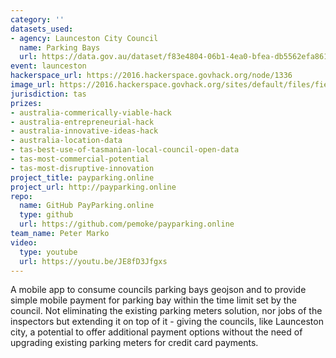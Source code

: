 ```yaml
---
category: ''
datasets_used:
- agency: Launceston City Council
  name: Parking Bays
  url: https://data.gov.au/dataset/f83e4804-06b1-4ea0-bfea-db5562efa861
event: launceston
hackerspace_url: https://2016.hackerspace.govhack.org/node/1336
image_url: https://2016.hackerspace.govhack.org/sites/default/files/field/image/PayParking.online.png
jurisdiction: tas
prizes:
- australia-commerically-viable-hack
- australia-entrepreneurial-hack
- australia-innovative-ideas-hack
- australia-location-data
- tas-best-use-of-tasmanian-local-council-open-data
- tas-most-commercial-potential
- tas-most-disruptive-innovation
project_title: payparking.online
project_url: http://payparking.online
repo:
  name: GitHub PayParking.online
  type: github
  url: https://github.com/pemoke/payparking.online
team_name: Peter Marko
video:
  type: youtube
  url: https://youtu.be/JE8fD3Jfgxs
---
```


A mobile app to consume councils parking bays geojson and to provide simple mobile payment for parking bay within the time limit set by the council. Not eliminating the existing parking meters solution, nor jobs of the inspectors but extending it on top of it - giving the councils, like Launceston city, a potential to offer additional payment options without the need of upgrading existing parking meters for credit card payments.